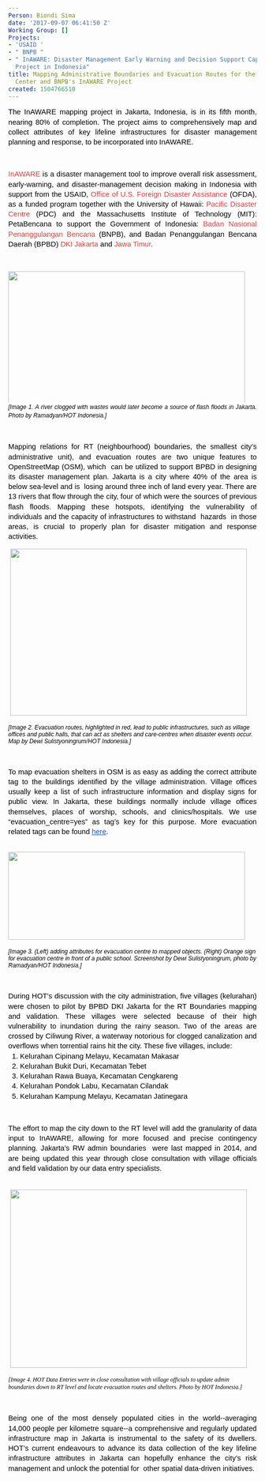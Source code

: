 ```yaml
---
Person: Biondi Sima
date: '2017-09-07 06:41:50 Z'
Working Group: []
Projects:
- 'USAID '
- " BNPB "
- " InAWARE: Disaster Management Early Warning and Decision Support Capacity Enhancement
  Project in Indonesia"
title: Mapping Administrative Boundaries and Evacuation Routes for the Pacific Disaster
  Center and BNPB's InAWARE Project
created: 1504766510
---
```

<p style="line-height: 1.38; margin-top: 0pt; margin-bottom: 0pt; text-align: justify;" dir="ltr"><span style="font-size: 11pt; font-family: Arial; color: #000000; background-color: transparent; font-weight: 400; font-style: normal; font-variant: normal; text-decoration: none; vertical-align: baseline; white-space: pre-wrap;">The InAWARE mapping project in Jakarta, Indonesia, is in its fifth month, nearing 80% of completion. The project aims to comprehensively map and collect attributes of key lifeline infrastructures for disaster management planning and response, to be incorporated into InAWARE. </span></p><p><strong id="docs-internal-guid-037a6235-5b03-345b-0078-481123658ce3" style="font-weight: normal;">&nbsp;</strong></p><p style="line-height: 1.38; margin-top: 0pt; margin-bottom: 0pt; text-align: justify;" dir="ltr"><a style="text-decoration: none;" href="http://inaware.bnpb.go.id/inaware/"><span style="font-size: 11pt; font-family: Arial; color: #d73f3f; background-color: #ffffff; font-weight: 400; font-style: normal; font-variant: normal; text-decoration: none; vertical-align: baseline; white-space: pre-wrap;">InAWARE</span></a><span style="font-size: 11pt; font-family: Arial; color: #000000; background-color: #ffffff; font-weight: 400; font-style: normal; font-variant: normal; text-decoration: none; vertical-align: baseline; white-space: pre-wrap;"> is a disaster management tool to improve overall risk assessment, early-warning, and disaster-management decision making in Indonesia with support from the USAID, </span><a style="text-decoration: none;" href="https://www.usaid.gov/who-we-are/organization/bureaus/bureau-democracy-conflict-and-humanitarian-assistance/office-us"><span style="font-size: 11pt; font-family: Arial; color: #d73f3f; background-color: #ffffff; font-weight: 400; font-style: normal; font-variant: normal; text-decoration: none; vertical-align: baseline; white-space: pre-wrap;">Office of U.S. Foreign Disaster Assistance</span></a><span style="font-size: 11pt; font-family: Arial; color: #000000; background-color: #ffffff; font-weight: 400; font-style: normal; font-variant: normal; text-decoration: none; vertical-align: baseline; white-space: pre-wrap;"> (OFDA), as a funded program together with the University of Hawaii: </span><a style="text-decoration: none;" href="http://www.pdc.org/"><span style="font-size: 11pt; font-family: Arial; color: #d73f3f; background-color: #ffffff; font-weight: 400; font-style: normal; font-variant: normal; text-decoration: none; vertical-align: baseline; white-space: pre-wrap;">Pacific Disaster Centre</span></a><span style="font-size: 11pt; font-family: Arial; color: #000000; background-color: #ffffff; font-weight: 400; font-style: normal; font-variant: normal; text-decoration: none; vertical-align: baseline; white-space: pre-wrap;"> (PDC) and the Massachusetts Institute of Technology (MIT): PetaBencana to support the Government of Indonesia: </span><a style="text-decoration: none;" href="http://www.bnpb.go.id/"><span style="font-size: 11pt; font-family: Arial; color: #d73f3f; background-color: #ffffff; font-weight: 400; font-style: normal; font-variant: normal; text-decoration: none; vertical-align: baseline; white-space: pre-wrap;">Badan Nasional Penanggulangan Bencana</span></a><span style="font-size: 11pt; font-family: Arial; color: #000000; background-color: #ffffff; font-weight: 400; font-style: normal; font-variant: normal; text-decoration: none; vertical-align: baseline; white-space: pre-wrap;"> (BNPB), and Badan Penanggulangan Bencana Daerah (BPBD) </span><a style="text-decoration: none;" href="http://bpbd.jakarta.go.id/"><span style="font-size: 11pt; font-family: Arial; color: #d73f3f; background-color: #ffffff; font-weight: 400; font-style: normal; font-variant: normal; text-decoration: none; vertical-align: baseline; white-space: pre-wrap;">DKI Jakarta</span></a><span style="font-size: 11pt; font-family: Arial; color: #000000; background-color: #ffffff; font-weight: 400; font-style: normal; font-variant: normal; text-decoration: none; vertical-align: baseline; white-space: pre-wrap;"> and </span><a style="text-decoration: none;" href="http://bpbd.jatimprov.go.id/"><span style="font-size: 11pt; font-family: Arial; color: #d73f3f; background-color: #ffffff; font-weight: 400; font-style: normal; font-variant: normal; text-decoration: none; vertical-align: baseline; white-space: pre-wrap;">Jawa Timur</span></a><span style="font-size: 11pt; font-family: Arial; color: #000000; background-color: #ffffff; font-weight: 400; font-style: normal; font-variant: normal; text-decoration: none; vertical-align: baseline; white-space: pre-wrap;">.</span></p><p><strong style="font-weight: normal;">&nbsp;</strong></p><p style="line-height: 1.38; margin-top: 0pt; margin-bottom: 0pt; text-align: justify;" dir="ltr"><img class="image-large" src="/sites/default/files/styles/large/public/Screen%20Shot%202017-09-07%20at%201.30.59%20PM.png?itok=hTN7gxs9" alt="" width="480" height="267"></p><p style="line-height: 1.38; margin-top: 0pt; margin-bottom: 0pt; text-align: justify;" dir="ltr"><em><span style="font-size: 11pt; font-family: Arial; color: #000000; background-color: #ffffff; font-weight: 400; font-variant-ligatures: normal; font-variant-caps: normal; font-variant-east-asian: normal; font-variant-position: normal; text-decoration: none; vertical-align: baseline; white-space: pre-wrap;"><span style="font-size: 9pt; font-family: Arial; background-color: transparent; font-variant-ligatures: normal; font-variant-caps: normal; font-variant-east-asian: normal; font-variant-position: normal;">[Image 1. A river clogged with wastes would later become a source of flash floods in Jakarta. Photo by Ramadyan/HOT Indonesia.]</span></span></em></p><p><strong style="font-weight: normal;">&nbsp;</strong></p><p style="line-height: 1.38; margin-top: 0pt; margin-bottom: 0pt; text-align: justify;" dir="ltr"><span style="font-size: 11pt; font-family: Arial; color: #000000; background-color: transparent; font-weight: 400; font-style: normal; font-variant: normal; text-decoration: none; vertical-align: baseline; white-space: pre-wrap;">Mapping relations for RT (neighbourhood) boundaries, the smallest city’s administrative unit), and evacuation routes are two unique features to OpenStreetMap (OSM), which &nbsp;can be utilized to support BPBD in designing its disaster management plan. Jakarta is a city where 40% of the area is below sea-level and is &nbsp;losing around three inch of land every year. There are 13 rivers that flow through the city, four of which were the sources of previous flash floods. Mapping these hotspots, identifying the vulnerability of individuals and the capacity of infrastructures to withstand &nbsp;hazards &nbsp;in those areas, is crucial to properly plan for disaster mitigation and response activities.</span></p><p><strong style="font-weight: normal;">&nbsp;</strong><img class="image-large" style="text-align: center;" src="/sites/default/files/styles/large/public/Screen%20Shot%202017-09-07%20at%201.38.22%20PM.png?itok=lfBkubj3" alt="" width="480" height="338"></p><p><em><span style="font-size: 9pt; font-family: Arial; color: #000000; background-color: transparent; font-weight: 400; font-variant-ligatures: normal; font-variant-caps: normal; font-variant-east-asian: normal; font-variant-position: normal; text-decoration: none; vertical-align: baseline; white-space: pre-wrap;">[Image 2. Evacuation routes, highlighted in red, lead to public infrastructures, such as village offices and public halls, that can act as shelters and care-centres when disaster events occur. Map by Dewi Sulistyoningrum/HOT Indonesia.]</span></em></p><p><strong style="font-weight: normal;">&nbsp;</strong></p><p style="line-height: 1.38; margin-top: 0pt; margin-bottom: 0pt; text-align: justify;" dir="ltr"><span style="font-size: 11pt; font-family: Arial; color: #000000; background-color: transparent; font-weight: 400; font-style: normal; font-variant: normal; text-decoration: none; vertical-align: baseline; white-space: pre-wrap;">To map evacuation shelters in OSM is as easy as adding the correct attribute tag to the buildings identified by the village administration. Village offices usually keep a list of such infrastructure information and display signs for public view. In Jakarta, these buildings normally include village offices themselves, places of worship, schools, and clinics/hospitals. We use “evacuation_centre=yes” as tag’s key for this purpose. More evacuation related tags can be found </span><a style="text-decoration: none;" href="https://taginfo.openstreetmap.org/search?q=evacuation"><span style="font-size: 11pt; font-family: Arial; color: #1155cc; background-color: transparent; font-weight: 400; font-style: normal; font-variant: normal; text-decoration: underline; vertical-align: baseline; white-space: pre-wrap;">here</span></a><span style="font-size: 11pt; font-family: Arial; color: #000000; background-color: transparent; font-weight: 400; font-style: normal; font-variant: normal; text-decoration: none; vertical-align: baseline; white-space: pre-wrap;">. </span></p><p><strong style="font-weight: normal;"><br><img class="image-large" style="text-align: center;" src="/sites/default/files/styles/large/public/Screen%20Shot%202017-09-07%20at%201.34.33%20PM.png?itok=YgP3oXaE" alt="" width="480" height="178"><span style="text-align: center;">&nbsp;</span></strong></p><p><em><span style="font-size: 9pt; font-family: Arial; color: #000000; background-color: transparent; font-weight: 400; font-variant-ligatures: normal; font-variant-caps: normal; font-variant-east-asian: normal; font-variant-position: normal; text-decoration: none; vertical-align: baseline; white-space: pre-wrap;">[Image 3. (Left) adding attributes for evacuation centre to mapped objects. (Right) Orange sign for evacuation centre in front of a public school. Screenshot by Dewi Sulistyoningrum, photo by Ramadyan/HOT Indonesia.]</span></em></p><p><strong style="font-weight: normal;">&nbsp;</strong></p><p style="line-height: 1.38; margin-top: 0pt; margin-bottom: 0pt; text-align: justify;" dir="ltr"><span style="font-size: 11pt; font-family: Arial; color: #000000; background-color: transparent; font-weight: 400; font-style: normal; font-variant: normal; text-decoration: none; vertical-align: baseline; white-space: pre-wrap;">During HOT’s discussion with the city administration, five villages (kelurahan) were chosen to pilot by BPBD DKI Jakarta for the RT Boundaries mapping and validation. These villages were selected because of their high vulnerability to inundation during the rainy season. Two of the areas are crossed by Ciliwung River, a waterway notorious for clogged canalization and overflows when torrential rains hit the city. These five villages, include:</span></p><ol style="margin-top: 0pt; margin-bottom: 0pt;"><li style="list-style-type: decimal; font-size: 11pt; font-family: Arial; color: #000000; background-color: transparent; font-weight: 400; font-style: normal; font-variant: normal; text-decoration: none; vertical-align: baseline;" dir="ltr"><p style="line-height: 1.38; margin-top: 0pt; margin-bottom: 0pt; text-align: justify;" dir="ltr"><span style="font-size: 11pt; font-family: Arial; color: #000000; background-color: transparent; font-weight: 400; font-style: normal; font-variant: normal; text-decoration: none; vertical-align: baseline; white-space: pre-wrap;">Kelurahan Cipinang Melayu, Kecamatan Makasar </span></p></li><li style="list-style-type: decimal; font-size: 11pt; font-family: Arial; color: #000000; background-color: transparent; font-weight: 400; font-style: normal; font-variant: normal; text-decoration: none; vertical-align: baseline;" dir="ltr"><p style="line-height: 1.38; margin-top: 0pt; margin-bottom: 0pt; text-align: justify;" dir="ltr"><span style="font-size: 11pt; font-family: Arial; color: #000000; background-color: transparent; font-weight: 400; font-style: normal; font-variant: normal; text-decoration: none; vertical-align: baseline; white-space: pre-wrap;">Kelurahan Bukit Duri, Kecamatan Tebet </span></p></li><li style="list-style-type: decimal; font-size: 11pt; font-family: Arial; color: #000000; background-color: transparent; font-weight: 400; font-style: normal; font-variant: normal; text-decoration: none; vertical-align: baseline;" dir="ltr"><p style="line-height: 1.38; margin-top: 0pt; margin-bottom: 0pt; text-align: justify;" dir="ltr"><span style="font-size: 11pt; font-family: Arial; color: #000000; background-color: transparent; font-weight: 400; font-style: normal; font-variant: normal; text-decoration: none; vertical-align: baseline; white-space: pre-wrap;">Kelurahan Rawa Buaya, Kecamatan Cengkareng </span></p></li><li style="list-style-type: decimal; font-size: 11pt; font-family: Arial; color: #000000; background-color: transparent; font-weight: 400; font-style: normal; font-variant: normal; text-decoration: none; vertical-align: baseline;" dir="ltr"><p style="line-height: 1.38; margin-top: 0pt; margin-bottom: 0pt; text-align: justify;" dir="ltr"><span style="font-size: 11pt; font-family: Arial; color: #000000; background-color: transparent; font-weight: 400; font-style: normal; font-variant: normal; text-decoration: none; vertical-align: baseline; white-space: pre-wrap;">Kelurahan Pondok Labu, Kecamatan Cilandak</span></p></li><li style="list-style-type: decimal; font-size: 11pt; font-family: Arial; color: #000000; background-color: transparent; font-weight: 400; font-style: normal; font-variant: normal; text-decoration: none; vertical-align: baseline;" dir="ltr"><p style="line-height: 1.38; margin-top: 0pt; margin-bottom: 0pt; text-align: justify;" dir="ltr"><span style="font-size: 11pt; font-family: Arial; color: #000000; background-color: transparent; font-weight: 400; font-style: normal; font-variant: normal; text-decoration: none; vertical-align: baseline; white-space: pre-wrap;">Kelurahan Kampung Melayu, Kecamatan Jatinegara</span></p></li></ol><p><strong style="font-weight: normal;">&nbsp;</strong></p><p style="line-height: 1.38; margin-top: 0pt; margin-bottom: 0pt; text-align: justify;" dir="ltr"><span style="font-size: 11pt; font-family: Arial; color: #000000; background-color: transparent; font-weight: 400; font-style: normal; font-variant: normal; text-decoration: none; vertical-align: baseline; white-space: pre-wrap;">The effort to map the city down to the RT level will add the granularity of data input to InAWARE, allowing for more focused and precise contingency planning. Jakarta’s RW admin boundaries &nbsp;were last mapped in 2014, and are being updated this year through close consultation with village officials and field validation by our data entry specialists.</span></p><p style="line-height: 1.38; margin-top: 0pt; margin-bottom: 0pt; text-align: justify;" dir="ltr">&nbsp;</p><p><strong style="font-weight: normal;">&nbsp;</strong><img class="image-large" style="text-align: center;" src="/sites/default/files/styles/large/public/Screen%20Shot%202017-09-07%20at%201.33.30%20PM.png?itok=za6ID1g7" alt="" width="480" height="361"></p><p><em><span style="font-size: 9pt; font-family: Cambria; color: #000000; background-color: transparent; font-weight: 400; font-variant-ligatures: normal; font-variant-caps: normal; font-variant-east-asian: normal; font-variant-position: normal; text-decoration: none; vertical-align: baseline; white-space: pre-wrap;">[Image 4. HOT Data Entries were in close consultation with village officials to update admin boundaries down to RT level and locate evacuation routes and shelters. Photo by HOT Indonesia.]</span></em></p><p>&nbsp;</p><p style="line-height: 1.38; margin-top: 0pt; margin-bottom: 0pt; text-align: justify;" dir="ltr"><span style="font-size: 11pt; font-family: Arial; color: #000000; background-color: transparent; font-weight: 400; font-style: normal; font-variant: normal; text-decoration: none; vertical-align: baseline; white-space: pre-wrap;">Being one of the most densely populated cities in the world--averaging 14,000 people per kilometre square--a comprehensive and regularly updated infrastructure map in Jakarta is instrumental to the safety of its dwellers. HOT’s current endeavours to advance its data collection of the key lifeline infrastructure attributes in Jakarta can hopefully enhance the city’s risk management and unlock the potential for &nbsp;other spatial data-driven initiatives.</span></p>
